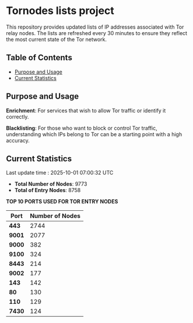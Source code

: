 # Tornodes lists project

This repository provides updated lists of IP addresses associated with Tor relay nodes. The lists are refreshed every 30 minutes to ensure they reflect the most current state of the Tor network.

## Table of Contents

- [Purpose and Usage](#purpose-and-usage)
- [Current Statistics](#current-statistics)


## Purpose and Usage

**Enrichment**: For services that wish to allow Tor traffic or identify it correctly.

**Blacklisting**: For those who want to block or control Tor traffic, understanding which IPs belong to Tor can be a starting point with a high accuracy.

## Current Statistics

Last update time : 2025-10-01 07:00:32 UTC

- **Total Number of Nodes**: 9773
- **Total of Entry Nodes**: 8758

**TOP 10 PORTS USED FOR TOR ENTRY NODES**

| **Port** | **Number of Nodes** |
|------|-----------------|
| **443**   | 2744  |
| **9001**   | 2077  |
| **9000**   | 382  |
| **9100**   | 324  |
| **8443**   | 214  |
| **9002**   | 177  |
| **143**   | 142  |
| **80**   | 130  |
| **110**   | 129  |
| **7430**   | 124  |

